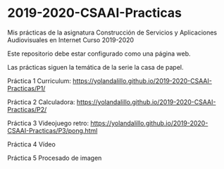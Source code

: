 # 2019-2020-CSAAI-Practicas
Mis prácticas de la asignatura Construcción de Servicios y Aplicaciones Audiovisuales en Internet
Curso 2019-2020  

Este repositorio debe estar configurado como una página web.

Las prácticas siguen la temática de la serie la casa de papel.

Práctica 1 Curriculum:
https://yolandalillo.github.io/2019-2020-CSAAI-Practicas/P1/

Práctica 2 Calculadora:
https://yolandalillo.github.io/2019-2020-CSAAI-Practicas/P2/

Práctica 3 Videojuego retro:
https://yolandalillo.github.io/2019-2020-CSAAI-Practicas/P3/pong.html

Práctica 4 Vídeo

Práctica 5 Procesado de imagen
